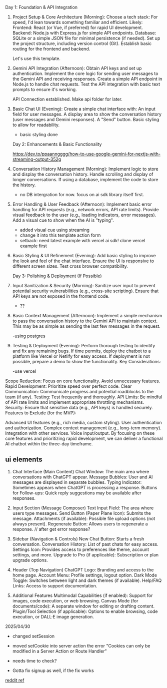Day 1: Foundation & API Integration

1. Project Setup & Core Architecture (Morning):
   Choose a tech stack: For speed, I'd lean towards something familiar and efficient. Likely:
   Frontend: React (or Vue, if preferred) for rapid UI development.
   Backend: Node.js with Express.js for simple API endpoints.
   Database: SQLite or a simple JSON file for minimal persistence (if needed).
   Set up the project structure, including version control (Git).
   Establish basic routing for the frontend and backend.

   Let's use this template.

2. Gemini API Integration (Afternoon):
   Obtain API keys and set up authentication.
   Implement the core logic for sending user messages to the Gemini API and receiving responses.
   Create a simple API endpoint in Node.js to handle chat requests.
   Test the API integration with basic text prompts to ensure it's working.

   API Connection established. Make api folder for later.

3. Basic Chat UI (Evening):
   Create a simple chat interface with:
   An input field for user messages.
   A display area to show the conversation history (user messages and Gemini responses).
   A "Send" button.
   Basic styling to allow for readability.

   - basic styling done

   Day 2: Enhancements & Basic Functionality

   https://dev.to/ppaanngggg/how-to-use-google-gemini-for-nextjs-with-streaming-output-352g

4. Conversation History Management (Morning):
   Implement logic to store and display the conversation history.
   Handle scrolling and display of longer conversations.
   If using a database, implement the code to store the history.

   - no DB intergration for now. focus on ai sdk library itself first.

5. Error Handling & User Feedback (Afternoon):
   Implement basic error handling for API requests (e.g., network errors, API rate limits).
   Provide visual feedback to the user (e.g., loading indicators, error messages).
   Add a visual cue to show when the AI is "typing".

   - added visual cue using streaming
   - change it into this template action form
   - setback: need latest example with vercel ai sdk! clone vercel example first

6. Basic Styling & UI Refinement (Evening):
   Add basic styling to improve the look and feel of the chat interface.
   Ensure the UI is responsive to different screen sizes.
   Test cross browser compatibility.

   Day 3: Polishing & Deployment (If Possible)

7. Input Sanitization & Security (Morning):
   Sanitize user input to prevent potential security vulnerabilities (e.g., cross-site scripting).
   Ensure that API keys are not exposed in the frontend code.

   - ??

8. Basic Context Management (Afternoon):
   Implement a simple mechanism to pass the conversation history to the Gemini API to maintain context.
   This may be as simple as sending the last few messages in the request.

   -using postgres

9. Testing & Deployment (Evening):
   Perform thorough testing to identify and fix any remaining bugs.
   If time permits, deploy the chatbot to a platform like Vercel or Netlify for easy access.
   If deployment is not possible, prepare a demo to show the functionality.
   Key Considerations:

   -use vercel

Scope Reduction: Focus on core functionality. Avoid unnecessary features.
Rapid Development: Prioritize speed over perfect code.
Clear Communication: Communicate progress and potential roadblocks to the team (if any).
Testing: Test frequently and thoroughly.
API Limits: Be mindful of API rate limits and implement appropriate throttling mechanisms.
Security: Ensure that sensitive data (e.g., API keys) is handled securely.
Features to Exclude (for the MVP):

Advanced UI features (e.g., rich media, custom styling).
User authentication and authorization.
Complex context management (e.g., long-term memory).
Integration with other services.
Voice input/output.
By focusing on these core features and prioritizing rapid development, we can deliver a functional AI chatbot within the three-day timeframe.

## ui elements

1. Chat Interface (Main Content)
   Chat Window: The main area where conversations with ChatGPT appear.
   Message Bubbles: User and AI messages are displayed in separate bubbles.
   Typing Indicator: Sometimes appears when ChatGPT is processing a response.
   Buttons for Follow-ups: Quick reply suggestions may be available after responses.

2. Input Section (Message Composer)
   Text Input Field: The area where users type messages.
   Send Button (Paper Plane Icon): Submits the message.
   Attachments (if available): Possible file upload options (not always present).
   Regenerate Button: Allows users to regenerate a response. // after get error response?

3. Sidebar (Navigation & Controls)
   New Chat Button: Starts a fresh conversation.
   Conversation History: List of past chats for easy access.
   Settings Icon: Provides access to preferences like theme, account settings, and more.
   Upgrade to Pro (if applicable): Subscription or plan upgrade options.

4. Header (Top Navigation)
   ChatGPT Logo: Branding and access to the home page.
   Account Menu: Profile settings, logout option.
   Dark Mode Toggle: Switches between light and dark themes (if available).
   Help/FAQ Links: Access to support documentation.
5. Additional Features
   Multimodal Capabilities (if enabled): Support for images, code execution, or web browsing.
   Canvas Mode (for documents/code): A separate window for editing or drafting content.
   Plugin/Tool Selection (if applicable): Options to enable browsing, code execution, or DALL·E image generation.

2025/04/30

- changed setSession
- moved setCookie into server action the error "Cookies can only be modified in a Server Action or Route Handler"

- needs time to check?
- Gotta fix signup as well, if the fix works

[reddit ref](https://www.reddit.com/r/nextjs/comments/1flih2p/setting_cookie_in_server_action_gives_me_error/)
